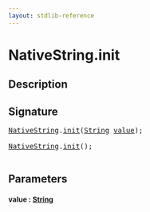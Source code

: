 ```yaml
---
layout: stdlib-reference
---
```


# NativeString\.init

## Description





## Signature 

<pre>
<a href="../types/nativestring-06/index" class="code_type">NativeString</a>.<a href="init">init</a>(<a href="../types/string-0/index" class="code_type">String</a> <a href="init#decl-value" class="code_param">value</a>);

<a href="../types/nativestring-06/index" class="code_type">NativeString</a>.<a href="init">init</a>();

</pre>

## Parameters

####  <a id="decl-value"></a>value  : [String](../types/string-0/index)

